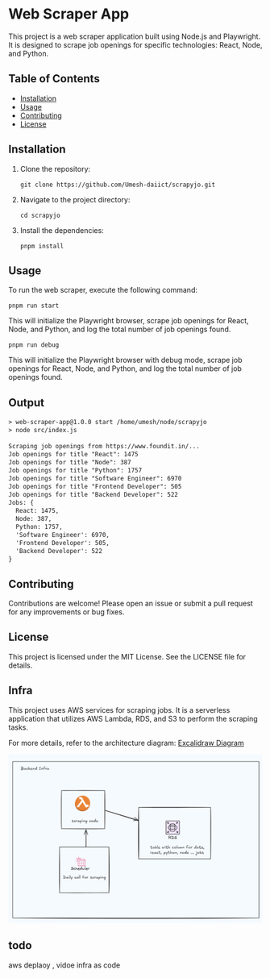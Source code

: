 # Web Scraper App

This project is a web scraper application built using Node.js and Playwright. It is designed to scrape job openings for specific technologies: React, Node, and Python.

## Table of Contents

- [Installation](#installation)
- [Usage](#usage)
- [Contributing](#contributing)
- [License](#license)

## Installation

1. Clone the repository:
   ```
   git clone https://github.com/Umesh-daiict/scrapyjo.git
   ```

2. Navigate to the project directory:
   ```
   cd scrapyjo
   ```

3. Install the dependencies:
   ```
   pnpm install
   ```

## Usage

To run the web scraper, execute the following command:
```
pnpm run start
```

This will initialize the Playwright browser, scrape job openings for React, Node, and Python, and log the total number of job openings found.

```
pnpm run debug
```

This will initialize the Playwright browser with debug mode, scrape job openings for React, Node, and Python, and log the total number of job openings found.

## Output
```
> web-scraper-app@1.0.0 start /home/umesh/node/scrapyjo
> node src/index.js

Scraping job openings from https://www.foundit.in/...
Job openings for title "React": 1475
Job openings for title "Node": 387
Job openings for title "Python": 1757
Job openings for title "Software Engineer": 6970
Job openings for title "Frontend Developer": 505
Job openings for title "Backend Developer": 522
Jobs: {
  React: 1475,
  Node: 387,
  Python: 1757,
  'Software Engineer': 6970,
  'Frontend Developer': 505,
  'Backend Developer': 522
}
```
## Contributing

Contributions are welcome! Please open an issue or submit a pull request for any improvements or bug fixes.

## License

This project is licensed under the MIT License. See the LICENSE file for details.

## Infra

This project uses AWS services for scraping jobs. It is a serverless application that utilizes AWS Lambda, RDS, and S3 to perform the scraping tasks.

For more details, refer to the architecture diagram:
[Excalidraw Diagram](https://excalidraw.com/#json=WaXRcUCyqgUxyaPtSR34C,QAh9bs3ZCOmbf0EqgQr6qA)

![Backend Infrastructure](./assets/be-infra-v1.png)

## todo

 aws deplaoy , vidoe
 infra as code 